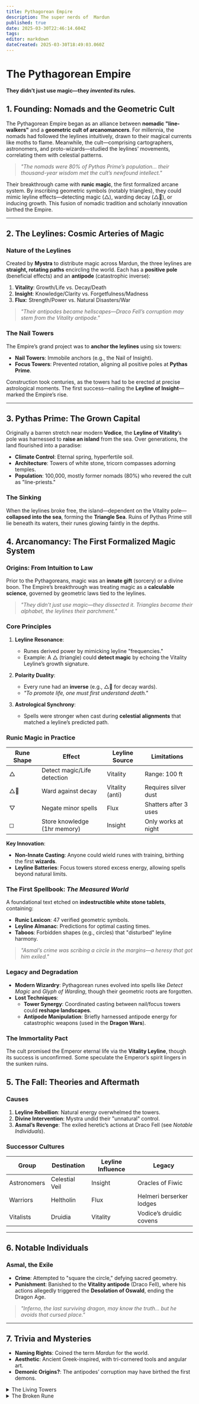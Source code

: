 ```yaml
---
title: Pythagorean Empire
description: The super nerds of  Mardun
published: true
date: 2025-03-30T22:46:14.604Z
tags: 
editor: markdown
dateCreated: 2025-03-30T18:49:03.060Z
---
```


# **The Pythagorean Empire**  
**They didn’t just use magic—they *invented* its rules.**

## **1. Founding: Nomads and the Geometric Cult**  
The Pythagorean Empire began as an alliance between **nomadic "line-walkers"** and a **geometric cult of arcanomancers**. For millennia, the nomads had followed the leylines intuitively, drawn to their magical currents like moths to flame. Meanwhile, the cult—comprising cartographers, astronomers, and proto-wizards—studied the leylines’ movements, correlating them with celestial patterns.  

> *"The nomads were 80% of Pythas Prime’s population... their thousand-year wisdom met the cult’s newfound intellect."*  

Their breakthrough came with **runic magic**, the first formalized arcane system. By inscribing geometric symbols (notably triangles), they could mimic leyline effects—detecting magic (△), warding decay (△⃒), or inducing growth. This fusion of nomadic tradition and scholarly innovation birthed the Empire.  

---

## **2. The Leylines: Cosmic Arteries of Magic**  
### **Nature of the Leylines**  
Created by **Mystra** to distribute magic across Mardun, the three leylines are **straight, rotating paths** encircling the world. Each has a **positive pole** (beneficial effects) and an **antipode** (catastrophic inverse):  

1. **Vitality**: Growth/Life vs. Decay/Death  
2. **Insight**: Knowledge/Clarity vs. Forgetfulness/Madness  
3. **Flux**: Strength/Power vs. Natural Disasters/War  

> *"Their antipodes became hellscapes—Draco Fell’s corruption may stem from the Vitality antipode."*  

### **The Nail Towers**  
The Empire’s grand project was to **anchor the leylines** using six towers:  
- **Nail Towers**: Immobile anchors (e.g., the Nail of Insight).  
- **Focus Towers**: Prevented rotation, aligning all positive poles at **Pythas Prime**.  

Construction took centuries, as the towers had to be erected at precise astrological moments. The first success—nailing the **Leyline of Insight**—marked the Empire’s rise.  

---

## **3. Pythas Prime: The Grown Capital**  
Originally a barren stretch near modern **Vodice**, the **Leyline of Vitality**’s pole was harnessed to **raise an island** from the sea. Over generations, the land flourished into a paradise:  
- **Climate Control**: Eternal spring, hyperfertile soil.  
- **Architecture**: Towers of white stone, tricorn compasses adorning temples.  
- **Population**: 100,000, mostly former nomads (80%) who revered the cult as "line-priests."  

### **The Sinking**  
When the leylines broke free, the island—dependent on the Vitality pole—**collapsed into the sea**, forming the **Triangle Sea**. Ruins of Pythas Prime still lie beneath its waters, their runes glowing faintly in the depths.  


## **4. Arcanomancy: The First Formalized Magic System**  
### **Origins: From Intuition to Law**  
Prior to the Pythagoreans, magic was an **innate gift** (sorcery) or a divine boon. The Empire’s breakthrough was treating magic as a **calculable science**, governed by geometric laws tied to the leylines.  

> *"They didn’t just use magic—they dissected it. Triangles became their alphabet, the leylines their parchment."*  

### **Core Principles**  
1. **Leyline Resonance**:  
   - Runes derived power by mimicking leyline "frequencies."  
   - Example: A △ (triangle) could **detect magic** by echoing the Vitality Leyline’s growth signature.  

2. **Polarity Duality**:  
   - Every rune had an **inverse** (e.g., △⃒ for decay wards).  
   - *"To promote life, one must first understand death."*  

3. **Astrological Synchrony**:  
   - Spells were stronger when cast during **celestial alignments** that matched a leyline’s predicted path.  

### **Runic Magic in Practice**  
| Rune Shape | Effect                          | Leyline Source  | Limitations                  |  
|------------|---------------------------------|-----------------|------------------------------|  
| △          | Detect magic/Life detection     | Vitality        | Range: 100 ft                |  
| △⃒         | Ward against decay              | Vitality (anti) | Requires silver dust         |  
| ▽          | Negate minor spells             | Flux            | Shatters after 3 uses        |  
| ◻          | Store knowledge (1hr memory)    | Insight         | Only works at night          |  

**Key Innovation**:  
- **Non-Innate Casting**: Anyone could wield runes with training, birthing the first **wizards**.  
- **Leyline Batteries**: Focus towers stored excess energy, allowing spells beyond natural limits.  

### **The First Spellbook: *The Measured World***  
A foundational text etched on **indestructible white stone tablets**, containing:  
- **Runic Lexicon**: 47 verified geometric symbols.  
- **Leyline Almanac**: Predictions for optimal casting times.  
- **Taboos**: Forbidden shapes (e.g., circles) that "disturbed" leyline harmony.  

> *"Asmal’s crime was scribing a circle in the margins—a heresy that got him exiled."*  

### **Legacy and Degradation**  
- **Modern Wizardry**: Pythagorean runes evolved into spells like *Detect Magic* and *Glyph of Warding*, though their geometric roots are forgotten.  
- **Lost Techniques**:  
  - **Tower Synergy**: Coordinated casting between nail/focus towers could **reshape landscapes**.  
  - **Antipode Manipulation**: Briefly harnessed antipode energy for catastrophic weapons (used in the **Dragon Wars**).  

### **The Immortality Pact**  
The cult promised the Emperor eternal life via the **Vitality Leyline**, though its success is unconfirmed. Some speculate the Emperor’s spirit lingers in the sunken ruins.  


## **5. The Fall: Theories and Aftermath**  
### **Causes**  
1. **Leyline Rebellion**: Natural energy overwhelmed the towers.  
2. **Divine Intervention**: Mystra undid their "unnatural" control.  
3. **Asmal’s Revenge**: The exiled heretic’s actions at Draco Fell (see *Notable Individuals*).  

### **Successor Cultures**  
| Group          | Destination      | Leyline Influence | Legacy                     |  
|----------------|------------------|--------------------|----------------------------|  
| Astronomers    | Celestial Veil   | Insight            | Oracles of Fiwic           |  
| Warriors       | Heltholin        | Flux               | Helmeri berserker lodges   |  
| Vitalists      | Druidia          | Vitality           | Vodice’s druidic covens    |  

---

## **6. Notable Individuals**  
### **Asmal, the Exile**  
- **Crime**: Attempted to "square the circle," defying sacred geometry.  
- **Punishment**: Banished to the **Vitality antipode** (Draco Fell), where his actions allegedly triggered the **Desolation of Oswald**, ending the Dragon Age.  
> *"Inferno, the last surviving dragon, may know the truth... but he avoids that cursed place."*  

---

## **7. Trivia and Mysteries**  
- **Naming Rights**: Coined the term *Mardun* for the world.  
- **Aesthetic**: Ancient Greek-inspired, with tri-cornered tools and angular art.  
- **Demonic Origins?**: The antipodes’ corruption may have birthed the first demons.  

<details>  
<summary>The Living Towers</summary>  
Rumors persist of a **functional Nail Tower** in Vodice’s caves, guarded by a sect of rune-obsessed druids. Its activation could destabilize the leylines anew.
</details>  
  
<details>  
<summary>The Broken Rune</summary>  
A shattered rune (⚯) was discovered in Draco Fell’s ruins—possibly Asmal’s attempt to **fuse all three leylines**. If restored, it might reignite the Desolation of Oswald.  
</details>  
